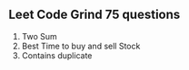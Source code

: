 ## Leet Code Grind 75 questions
1. Two Sum
2. Best Time to buy and sell Stock
3. Contains duplicate
